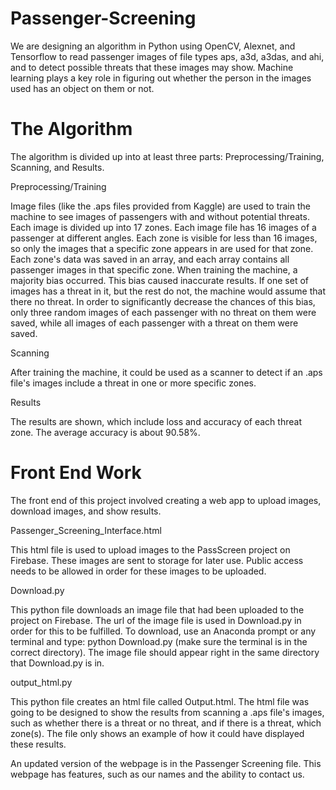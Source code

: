 # Passenger-Screening
We are designing an algorithm in Python using OpenCV, Alexnet, and Tensorflow to read passenger images of file types aps, a3d, a3das, and ahi, and to detect possible threats that these images may show.  Machine learning plays a key role in figuring out whether the person in the images used has an object on them or not.  

# The Algorithm
The algorithm is divided up into at least three parts: Preprocessing/Training, Scanning, and Results.

Preprocessing/Training

Image files (like the .aps files provided from Kaggle) are used to train the machine to see images of passengers with and without potential threats.  Each image is divided up into 17 zones.  Each image file has 16 images of a passenger at different angles.  Each zone is visible for less than 16 images, so only the images that a specific zone appears in are used for that zone.  Each zone's data was saved in an array, and each array contains all passenger images in that specific zone.  When training the machine, a majority bias occurred.  This bias caused inaccurate results.  If one set of images has a threat in it, but the rest do not, the machine would assume that there no threat.  In order to significantly decrease the chances of this bias, only three random images of each passenger with no threat on them were saved, while all images of each passenger with a threat on them were saved.


Scanning

After training the machine, it could be used as a scanner to detect if an .aps file's images include a threat in one or more specific zones.


Results

The results are shown, which include loss and accuracy of each threat zone.  The average accuracy is about 90.58%.


# Front End Work
The front end of this project involved creating a web app to upload images, download images, and show results.

Passenger_Screening_Interface.html

This html file is used to upload images to the PassScreen project on Firebase.  These images are sent to storage for later use.  Public access needs to be allowed in order for these images to be uploaded.


Download.py

This python file downloads an image file that had been uploaded to the project on Firebase.  The url of the image file is used in Download.py in order for this to be fulfilled.  To download, use an Anaconda prompt or any terminal and type: python Download.py (make sure the terminal is in the correct directory).  The image file should appear right in the same directory that Download.py is in.


output_html.py

This python file creates an html file called Output.html.  The html file was going to be designed to show the results from scanning a .aps file's images, such as whether there is a threat or no threat, and if there is a threat, which zone(s).  The file only shows an example of how it could have displayed these results.


An updated version of the webpage is in the Passenger Screening file.  This webpage has features, such as our names and the ability to contact us.
